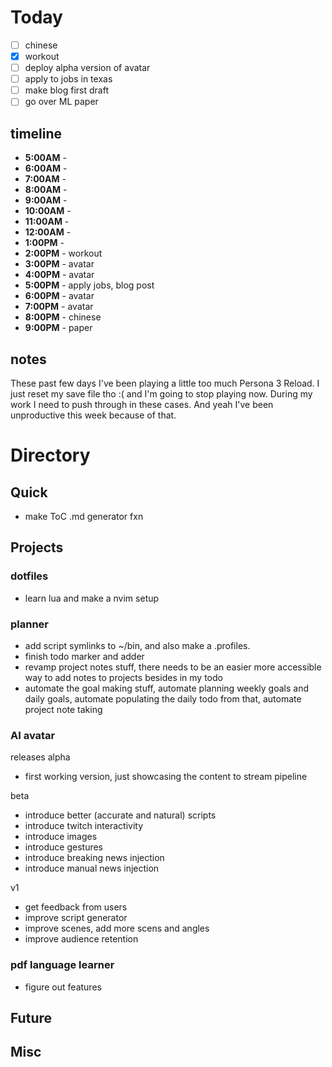 # Today
- [ ] chinese
- [x] workout
- [ ] deploy alpha version of avatar
- [ ] apply to jobs in texas
- [ ] make blog first draft
- [ ] go over ML paper
## timeline
- **5:00AM** - 
- **6:00AM** -
- **7:00AM** - 
- **8:00AM** - 
- **9:00AM** - 
- **10:00AM** - 
- **11:00AM** - 
- **12:00AM** - 
- **1:00PM** - 
- **2:00PM** - workout
- **3:00PM** - avatar
- **4:00PM** - avatar
- **5:00PM** - apply jobs, blog post
- **6:00PM** - avatar
- **7:00PM** - avatar
- **8:00PM** - chinese
- **9:00PM** - paper
## notes
These past few days I've been playing a little too much Persona 3 Reload. I just reset my save file tho :( and I'm going to stop playing now. During my work I need to push through in these cases. And yeah I've been unproductive this week because of that.
# Directory
## Quick 
- make ToC .md generator fxn
## Projects
### dotfiles
- learn lua and make a nvim setup
### planner
- add script symlinks to ~/bin, and also make a .profiles.
- finish todo marker and adder
- revamp project notes stuff, there needs to be an easier more accessible way to add notes to projects besides in my todo
- automate the goal making stuff, automate planning weekly goals and daily goals, automate populating the daily todo from that, automate project note taking
### AI avatar
releases 
alpha
- first working version, just showcasing the content to stream pipeline

beta
- introduce better (accurate and natural) scripts
- introduce twitch interactivity
- introduce images
- introduce gestures
- introduce breaking news injection
- introduce manual news injection

v1
- get feedback from users
- improve script generator
- improve scenes, add more scens and angles
- improve audience retention


### pdf language learner
- figure out features
## Future
## Misc

